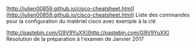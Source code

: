 [http://julien00859.github.io/cisco-cheatsheet.html](http://julien00859.github.io/cisco-cheatsheet.html) Liste des commandes pour la configuration du matériel cisco avec exemple à la clé

[http://pastebin.com/G9V9YuXX](http://pastebin.com/G9V9YuXX) Résolution de la préparation à l'examen de Janvier 2017
